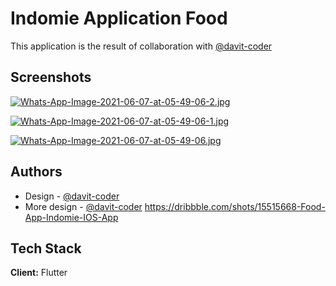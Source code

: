 
# Indomie Application Food

This application is the result of collaboration with  [@davit-coder](https://www.github.com/davit-coder)


## Screenshots

[![Whats-App-Image-2021-06-07-at-05-49-06-2.jpg](https://i.postimg.cc/FzJ1HG6j/Whats-App-Image-2021-06-07-at-05-49-06-2.jpg)](https://postimg.cc/kRq7jNq4)

[![Whats-App-Image-2021-06-07-at-05-49-06-1.jpg](https://i.postimg.cc/3Rk22X6w/Whats-App-Image-2021-06-07-at-05-49-06-1.jpg)](https://postimg.cc/TLXy6DT8)

[![Whats-App-Image-2021-06-07-at-05-49-06.jpg](https://i.postimg.cc/Sxm8gF53/Whats-App-Image-2021-06-07-at-05-49-06.jpg)](https://postimg.cc/6y1yQSBf)

  
## Authors

- Design - [@davit-coder](https://www.github.com/davit-coder) 
- More design - [@davit-coder](https://www.github.com/davit-coder) https://dribbble.com/shots/15515668-Food-App-Indomie-IOS-App


  
## Tech Stack

**Client:** Flutter 


  
